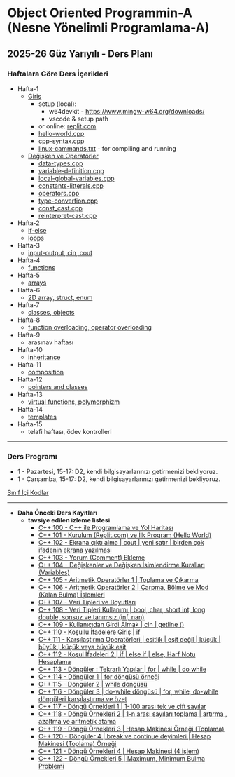 # Object Oriented Programmin-A (Nesne Yönelimli Programlama-A)
## 2025-26 Güz Yarıyılı - Ders Planı 

### Haftalara Göre Ders İçerikleri
* Hafta-1
  * [Giriş](100_cpp_basics/0_introduction/readme.md)
    * setup (local): 
      * w64devkit - https://www.mingw-w64.org/downloads/
      * vscode & setup path
    * or online: [replit.com](https://replit.com)
    * [hello-world.cpp](hello-world.cpp)
    * [cpp-syntax.cpp](cpp-syntax.cpp)
    * [linux-cammands.txt](linux-cammands.txt) - for compiling and running
  * [Değişken ve Operatörler](100_cpp_basics/1_variables_and_operators/readme.md)
    * [data-types.cpp](data-types.cpp)
    * [variable-definition.cpp](variable-definition.cpp)
    * [local-global-variables.cpp](local-global-variables.cpp)
    * [constants-litterals.cpp](constants-litterals.cpp)
    * [operators.cpp](operators.cpp)
    * [type-convertion.cpp](type-convertion.cpp)
    * [const_cast.cpp](const_cast.cpp)
    * [reinterpret-cast.cpp](reinterpret-cast.cpp)
* Hafta-2
  * [if-else](100_cpp_basics/2.1_if-else/readme.md)
  * [loops](100_cpp_basics/2.2_loops/readme.md)
* Hafta-3
  * [input-output, cin, cout](100_cpp_basics/3_input-output/readme.md)
* Hafta-4
  * [functions](100_cpp_basics/4_functions/readme.md)
* Hafta-5
  * [arrays](100_cpp_basics/5_arrays/readme.md)
* Hafta-6
  * [2D array, struct, enum](100_cpp_basics/6_2Darray_struct_enum/readme.md)
* Hafta-7
  * [classes, objects](200_cpp_classes/07_classes-objects/readme.md)
* Hafta-8
  * [function overloading, operator overloading](200_cpp_classes/08_overloading/readme.md)
* Hafta-9
  * arasınav haftası
* Hafta-10
  * [inheritance](200_cpp_classes/10_inheritance-composition/readme.md)
* Hafta-11
  * [composition](200_cpp_classes/10_inheritance-composition/readme.md)
* Hafta-12
  * [pointers and classes](200_cpp_classes/11_pointers-to-classes/readme.md)
* Hafta-13
  * [virtual functions, polymorphizm](200_cpp_classes/12_virtual-functions/readme.md) 
* Hafta-14
  * [templates](200_cpp_classes/13_templates/readme.md)
* Hafta-15
  * telafi haftası, ödev kontrolleri

--- 

### Ders Programı 
* 1 - Pazartesi, 15-17: D2, kendi bilgisayarlarınızı getirmenizi bekliyoruz.
* 1 - Çarşamba, 15-17: D2, kendi bilgisayarlarınızı getirmenizi bekliyoruz.

[Sınıf İçi Kodlar](https://replit.com/@ZaferYavuz2/learn-cpp)

---

* **Daha Önceki Ders Kayıtları**
  * **tavsiye edilen izleme listesi**
    * [C++ 100 - C++ ile Programlama ve Yol Haritası](https://www.youtube.com/watch?v=2GFTynfGG90&list=PLqiHvxGteAQdk1kl7dnt_Cvy9veTYVPv9&index=1)
    * [C++ 101 - Kurulum (Replit.com) ve İlk Program (Hello World)](https://www.youtube.com/watch?v=DniXkYikXTY&list=PLqiHvxGteAQdk1kl7dnt_Cvy9veTYVPv9&index=2)
    * [C++ 102 - Ekrana çıktı alma | cout | yeni satır | birden çok ifadenin ekrana yazılması](https://www.youtube.com/watch?v=aeoW4LDX2GM&list=PLqiHvxGteAQdk1kl7dnt_Cvy9veTYVPv9&index=3)
    * [C++ 103 - Yorum (Comment) Ekleme](https://www.youtube.com/watch?v=qxVvfoXBJ2I&list=PLqiHvxGteAQdk1kl7dnt_Cvy9veTYVPv9&index=4)
    * [C++ 104 - Değişkenler ve Değişken İsimlendirme Kuralları (Variables)](https://www.youtube.com/watch?v=6E_Z-8gW-7s&list=PLqiHvxGteAQdk1kl7dnt_Cvy9veTYVPv9&index=5)
    * [C++ 105 - Aritmetik Operatörler 1 | Toplama ve Çıkarma](https://www.youtube.com/watch?v=7mkoK2cUjI4&list=PLqiHvxGteAQdk1kl7dnt_Cvy9veTYVPv9&index=6)
    * [C++ 106 - Aritmetik Operatörler 2 | Çarpma, Bölme ve Mod (Kalan Bulma) İşlemleri](https://www.youtube.com/watch?v=RVpL0dPoQjM&list=PLqiHvxGteAQdk1kl7dnt_Cvy9veTYVPv9&index=7)
    * [C++ 107 - Veri Tipleri ve Boyutları](https://www.youtube.com/watch?v=jLNKzNrTn2A&list=PLqiHvxGteAQdk1kl7dnt_Cvy9veTYVPv9&index=8)
    * [C++ 108 - Veri Tipleri Kullanımı | bool, char, short int, long double, sonsuz ve tanımsız (inf, nan)](https://www.youtube.com/watch?v=ykaI9gw3zQM&list=PLqiHvxGteAQdk1kl7dnt_Cvy9veTYVPv9&index=9)
    * [C++ 109 - Kullanıcıdan Girdi Almak | cin | getline ()](https://www.youtube.com/watch?v=D1V_kRhzhGE&list=PLqiHvxGteAQdk1kl7dnt_Cvy9veTYVPv9&index=10)
    * [C++ 110 - Koşullu İfadelere Giriş | if](https://www.youtube.com/watch?v=rg8bCswVlnQ&list=PLqiHvxGteAQdk1kl7dnt_Cvy9veTYVPv9&index=11)
    * [C++ 111 - Karşılaştırma Operatörleri | eşitlik | eşit değil | küçük | büyük | küçük veya büyük eşit](https://www.youtube.com/watch?v=4Lp0j1Pl1e0&list=PLqiHvxGteAQdk1kl7dnt_Cvy9veTYVPv9&index=12)
    * [C++ 112 - Koşul İfadeleri 2 | if | else if | else, Harf Notu Hesaplama](https://www.youtube.com/watch?v=vmVHvQr_aVc&list=PLqiHvxGteAQdk1kl7dnt_Cvy9veTYVPv9&index=13)
    * [C++ 113 - Döngüler : Tekrarlı Yapılar | for | while | do while](https://www.youtube.com/watch?v=tF8Tg1EiHeU&list=PLqiHvxGteAQdk1kl7dnt_Cvy9veTYVPv9&index=14)
    * [C++ 114 - Döngüler 1 | for döngüsü örneği](https://www.youtube.com/watch?v=nGCcRHy4Evg&list=PLqiHvxGteAQdk1kl7dnt_Cvy9veTYVPv9&index=15)
    * [C++ 115 - Döngüler 2 | while döngüsü](https://www.youtube.com/watch?v=xI0IUhVwlHE&list=PLqiHvxGteAQdk1kl7dnt_Cvy9veTYVPv9&index=16)
    * [C++ 116 - Döngüler 3 | do-while döngüsü | for, while, do-while döngüleri karşılaştırma ve özet](https://www.youtube.com/watch?v=zZ3pOIQZfhQ&list=PLqiHvxGteAQdk1kl7dnt_Cvy9veTYVPv9&index=17)
    * [C++ 117 - Döngü Örnekleri 1 | 1-100 arası tek ve çift sayılar](https://www.youtube.com/watch?v=4P5WthNPjp0&list=PLqiHvxGteAQdk1kl7dnt_Cvy9veTYVPv9&index=18)
    * [C++ 118 - Döngü Örnekleri 2 | 1-n arası sayıları toplama | artırma , azaltma ve aritmetik atama](https://www.youtube.com/watch?v=nclJZGLw2bk&list=PLqiHvxGteAQdk1kl7dnt_Cvy9veTYVPv9&index=19)
    * [C++ 119 - Döngü Örnekleri 3 | Hesap Makinesi Örneği (Toplama)](https://www.youtube.com/watch?v=PSOrKoUq-Gs&list=PLqiHvxGteAQdk1kl7dnt_Cvy9veTYVPv9&index=20)
    * [C++ 120 - Döngüler 4 | break ve continue deyimleri | Hesap Makinesi (Toplama) Örneği](https://www.youtube.com/watch?v=L5PxGoTqAz4&list=PLqiHvxGteAQdk1kl7dnt_Cvy9veTYVPv9&index=21)
    * [C++ 121 - Döngü Örnekleri 4 | Hesap Makinesi (4 işlem)](https://www.youtube.com/watch?v=PYbjjoafv8w&list=PLqiHvxGteAQdk1kl7dnt_Cvy9veTYVPv9&index=22)
    * [C++ 122 - Döngü Örnekleri 5 | Maximum, Minimum Bulma Problemi](https://www.youtube.com/watch?v=99sreSHbP2k&list=PLqiHvxGteAQdk1kl7dnt_Cvy9veTYVPv9&index=23)
  